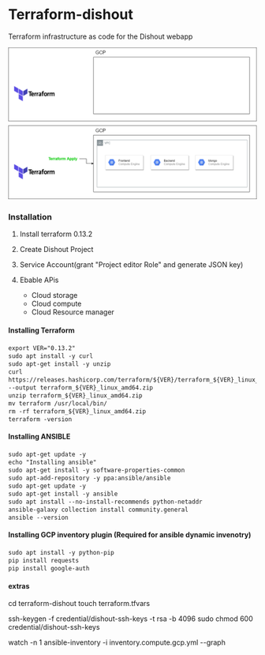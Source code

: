 
# Terraform-dishout
Terraform infrastructure as code for the Dishout webapp

<!-- Images -->
![Markdown Logo](files/Diagram.png)

### Installation
1) Install terraform 0.13.2

2) Create Dishout Project 

3) Service Account(grant "Project editor Role" and generate JSON key)
 
4) Ebable APis
	- Cloud storage
	- Cloud compute
	- Cloud Resource manager


#### Installing Terraform 
```
export VER="0.13.2"
sudo apt install -y curl
sudo apt-get install -y unzip
curl https://releases.hashicorp.com/terraform/${VER}/terraform_${VER}_linux_amd64.zip --output terraform_${VER}_linux_amd64.zip
unzip terraform_${VER}_linux_amd64.zip
mv terraform /usr/local/bin/
rm -rf terraform_${VER}_linux_amd64.zip
terraform -version
```

#### Installing ANSIBLE
```
sudo apt-get update -y
echo "Installing ansible"
sudo apt-get install -y software-properties-common
sudo apt-add-repository -y ppa:ansible/ansible
sudo apt-get update -y
sudo apt-get install -y ansible
sudo apt install --no-install-recommends python-netaddr
ansible-galaxy collection install community.general
ansible --version
```

#### Installing GCP inventory plugin (Required for ansible dynamic invenotry)
```
sudo apt install -y python-pip
pip install requests
pip install google-auth
```



#### extras
cd terraform-dishout
touch terraform.tfvars

ssh-keygen -f credential/dishout-ssh-keys -t rsa -b 4096
sudo chmod 600 credential/dishout-ssh-keys



watch -n 1 ansible-inventory -i inventory.compute.gcp.yml --graph